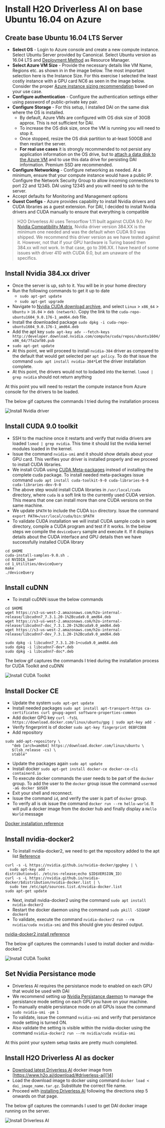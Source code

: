 Install H2O Driverless AI on base Ubuntu 16.04 on Azure
=======================================================

Create base Ubuntu 16.04 LTS Server
-----------------------------------

- **Select OS** - Login to Azure console and create a new compute instance. Select Ubuntu Server provided by Canonical. Select Ubuntu version as 16.04 LTS and [Deployment Method][1] as Resource Manager.
- **Select Azure VM Size** - Provide the necessary details like VM Name, Regions etc. as shown in in the image below. The most important selection here is the Instance Size. For this exercise I selected the least costly instance with a GPU card NC6 as seen in the image below. Consider the proper [Azure instance sizing recommendation][4] based on your use case.
- **Configure authentication** - Configure the authentication settings either using password of public-private key pair.
- **Configure Storage** - For this setup, I installed DAI on the same disk where the OS is installed.
  - By default, Azure VMs are configured with OS disk size of 30GB approx. This is not sufficient for DAI.
  - To increase the OS disk size, once the VM is running you will need to stop it.
  - Once stopped, resize the OS disk partition to at-least 500GB and then restart the server.
  - **For real use cases** it is strongly recommended to not persist any application information on the OS drive, but to [attach a data disk to the Azure VM][5] and to use this data drive for persisting DAI information. Premium SSD are recommended.
- **Configure Networking** - Configure networking as needed. At a minimum, ensure that your compute instance would have a public IP. Configure the Network Security Group to allow incoming connections to port 22 and 12345. DAI using 12345 and you will need to ssh to the server.
- Accept defaults for Monitoring and Management options
- **Guest Configs** - Azure provides capability to install Nvidia drivers and CUDA libraries as a guest extension. For DAI, I decided to install Nvidia drivers and CUDA manually to ensure that everything is compatible

> H2O Driverless AI uses Tensorflow 1.11 built against CUDA 9.0. Per [Nvidia Compatibility Matrix][6], Nvidia driver version 384.XX is the minimum one needed and was the default when CUDA 9.0 was shipped. We recommend this driver version as we have tested against it. However, not that if your GPU hardware is Turing based then 384.xx will not work. In that case, go to 396.XX. I have heard of some issues with driver 410 with CUDA 9.0, but am unaware of the specifics.

Install Nvidia 384.xx driver
----------------------------

- Once the server is up, ssh to it. You will be in your home directory
- Run the following commands to get it up to date
  - `sudo apt-get update`
  - `sudo apt-get upgrade`
- Navigate to [Nvidia CUDA download archive][7], and select `Linux` > `x86_64` > `Ubuntu` > `16.04` > `deb (network)`. Copy the link to the `cuda-repo-ubuntu1604_9.0.176-1_amd64.deb` file.
- Install the downloaded package `sudo dpkg -i cuda-repo-ubuntu1604_9.0.176-1_amd64.deb`
- Add the apt key `sudo apt-key adv --fetch-keys http://developer.download.nvidia.com/compute/cuda/repos/ubuntu1604/x86_64/7fa2af80.pub`
- `sudo apt-get update`
- At this point, we will proceed to install `nvidia-384` driver as compared to the default that would get selected per `apt policy`. To do that issue the command `sudo apt install nvidia-384*`Let the driver installation complete. 
- At this point, the drivers would not to lodaded into the kernel. `lsmod | grep nvidia` should not return anything

At this point you will need to restart the compute instance from Azure console for the drivers to be loaded.

The below gif captures the commands I tried during the installation process

![Install Nvidia driver](images/01_nvidia_driver_install.gif)

Install CUDA 9.0 toolkit
------------------------

- SSH to the machine once it restarts and verify that nvidia drivers are loaded `lsmod | grep nvidia`. This time it should list the nvidia kernel modules loaded in the kernel.
- Issue the command `nvidia-smi` and it should show details about your GPU card. This verifies your driver is installed properly and we proceed to install CUDA libraries.
- We install CUDA using [CUDA Meta-packages][8] instead of installing the complete cuda package. To install needed meta-packages issue command `sudo apt install cuda-toolkit-9-0 cuda-libraries-9-0 cuda-libraries-dev-9-0`
- The above step would install CUDA libraries in `/usr/local/cuda` directory, where `cuda` is a soft link to the currently used CUDA version. This means that one can install more than one CUDA versions on the same machine.
- We update `$PATH` to include the CUDA `bin` directory. Issue the command `export PATH=/usr/local/cuda/bin:$PATH`  
- To validate CUDA installation we will install CUDA sample code in `$HOME` directory, compile a CUDA program and test if it works. In the below steps we compile the `deviceQuery` sample and execute it. If it displays details about the CUDA interface and GPU details then we have successfully installed CUDA library

```shell
cd $HOME
cuda-install-samples-9.0.sh .
cd NVIDIA_Sam*
cd 1_Utilities/deviceQuery
make
./deviceQuery
```

Install cuDNN
-------------

- To install cuDNN issue the below commands

```shell
cd $HOME
wget https://s3-us-west-2.amazonaws.com/h2o-internal-release/libcudnn7_7.3.1.20-1%2Bcuda9.0_amd64.deb
wget https://s3-us-west-2.amazonaws.com/h2o-internal-release/libcudnn7-doc_7.3.1.20-1%2Bcuda9.0_amd64.deb
wget https://s3-us-west-2.amazonaws.com/h2o-internal-release/libcudnn7-dev_7.3.1.20-1%2Bcuda9.0_amd64.deb

sudo dpkg -i libcudnn7_7.3.1.20-1+cuda9.0_amd64.deb
sudo dpkg -i libcudnn7-dev*.deb
sudo dpkg -i libcudnn7-doc*.deb
```

The below gif captures the commands I tried during the installation process for CUDA Toolkit and cuDNN

![Install CUDA Toolkit](images/02_cuda_install.gif)

Install Docker CE
-----------------

- Update the system `sudo apt-get update`
- Install needed packages `sudo apt install apt-transport-https ca-certificates curl gnupg-agent software-properties-common`
- Add docker GPG key `curl -fsSL https://download.docker.com/linux/ubuntu/gpg | sudo apt-key add -`
- Verify fingerprint is of docker `sudo apt-key fingerprint 0EBFCD88`
- Add repository

```shell
sudo add-apt-repository \
   "deb [arch=amd64] https://download.docker.com/linux/ubuntu \
   $(lsb_release -cs) \
   stable"
```

- Update the packages again `sudo apt update`
- Install docker `sudo apt-get install docker-ce docker-ce-cli containerd.io`
- To execute docker commands the user needs to be part of the `docker` group. To add the user to the `docker` group issue the command `usermod -aG docker $USER`
- Exit your shell and reconnect. 
- Issue the command `id`, and verify the user is part of `docker` group.
- To verify all is ok issue the command `docker run --rm hello-world`. It will pull a docker image from the docker hub and finally display a `Hello World` message 

[Docker installation reference][9]

Install nvidia-docker2
----------------------

- To install nvidia-docker2, we need to get the repository added to the apt list [Reference][10]

```shell
curl -s -L https://nvidia.github.io/nvidia-docker/gpgkey | \
  sudo apt-key add -
distribution=$(. /etc/os-release;echo $ID$VERSION_ID)
curl -s -L https://nvidia.github.io/nvidia-docker/$distribution/nvidia-docker.list | \
  sudo tee /etc/apt/sources.list.d/nvidia-docker.list
sudo apt-get update
```

- Next, install nvidia-docker2 using the command `sudo apt install nvidia-docker2`
- Restart the docker daemon using the command `sudo pkill -SIGHUP dockerd`
- To validate, execute the command `nvidia-docker2 run --rm nvidia/cuda nvidia-smi` and this should give you desired output.

[nvidia-docker2 install reference][11]

The below gif captures the commands I used to install docker and nvidia-docker2 

![Install CUDA Toolkit](images/03_docker_install.gif)

Set Nvidia Persistance mode
---------------------------
- Driverless AI requires the persistance mode to enabled on each GPU that would be used with DAI
- We recommend setting up [Nvidia Persistance daemon][12] to manage the persistance mode setting on each GPU you have on your machine.
- To manually enable persistance mode on all GPUs issue the command `sudo nvidia-smi -pm 1`
- To validate, issue the command `nvidia-smi` and verify that persistance mode setting is turned ON.
- Also validate the setting is visible within the nvidia-docker using the command `nvidia-docker2 run --rm nvidia/cuda nvidia-smi`

At this point your system setup tasks are pretty much completed.

Install H2O Driverless AI as docker
-----------------------------------

- [Download latest Driverless AI][14] docker image from [https://www.h2o.ai/download/#driverless-ai][14]
- Load the download image to docker using command `docker load < dai_image_name.tar.gz`. Substitute the correct file name.
- Proceed with [installing Driverless AI][13] following the directions step 5 onwards on that page.

The below gif captures the commands I used to get DAI docker image running on the server.

![Install Driverless AI](images/04_dai_install_e13.gif)

[1]: https://docs.microsoft.com/en-us/azure/azure-resource-manager/resource-manager-deployment-model
[2]: https://docs.microsoft.com/en-us/azure/virtual-machines/linux/n-series-driver-setup
[3]: https://docs.microsoft.com/en-us/azure/virtual-machines/extensions/hpccompute-gpu-linux
[4]: http://docs.h2o.ai/driverless-ai/latest-stable/docs/userguide/install/azure.html#environment
[5]: https://docs.microsoft.com/en-us/azure/virtual-machines/linux/attach-disk-portal
[6]: https://docs.nvidia.com/deploy/cuda-compatibility/index.html#binary-compatibility__table-toolkit-driver
[7]: https://developer.nvidia.com/cuda-90-download-archive
[8]: https://docs.nvidia.com/cuda/cuda-installation-guide-linux/index.html#package-manager-metas
[9]: https://docs.docker.com/install/linux/docker-ce/ubuntu/
[10]: https://nvidia.github.io/nvidia-docker/
[11]: https://github.com/nvidia/nvidia-docker/wiki/Installation-(version-2.0)#installing-version-20
[12]: https://docs.nvidia.com/deploy/driver-persistence/index.html#usage
[13]: http://docs.h2o.ai/driverless-ai/latest-stable/docs/userguide/install/ubuntu.html
[14]: https://www.h2o.ai/download/#driverless-ai














